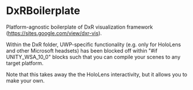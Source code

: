 # DxRBoilerplate
Platform-agnostic boilerplate of DxR visualization framework (https://sites.google.com/view/dxr-vis).

Within the DxR folder, UWP-specific functionality (e.g. only for HoloLens and other Microsoft headsets) has been blocked off within "#if UNITY_WSA_10_0" blocks such that you can compile your scenes to any target platform.

Note that this takes away the the HoloLens interactivity, but it allows you to make your own.
